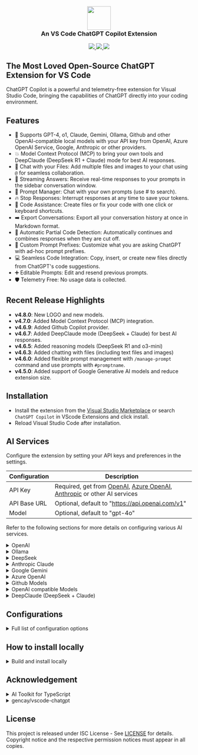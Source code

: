 <h3 align="center"><img src="https://raw.githubusercontent.com/feiskyer/chatgpt-copilot/main/images/ai-logo.png" height="64"><br>An VS Code ChatGPT Copilot Extension</h3>

<p align="center">
    <a href="https://marketplace.visualstudio.com/items?itemName=feiskyer.chatgpt-copilot" alt="Marketplace version">
        <img src="https://img.shields.io/visual-studio-marketplace/v/feiskyer.chatgpt-copilot?color=orange&label=VS%20Code" />
    </a>
    <a href="https://marketplace.visualstudio.com/items?itemName=feiskyer.chatgpt-copilot" alt="Marketplace download count">
        <img src="https://img.shields.io/visual-studio-marketplace/d/feiskyer.chatgpt-copilot?color=blueviolet&label=Downloads" />
    </a>
    <a href="https://github.com/feiskyer/chatgpt-copilot" alt="Github star count">
        <img src="https://img.shields.io/github/stars/feiskyer/chatgpt-copilot?color=blue&label=Github%20Stars" />
    </a>
</p>

## The Most Loved Open-Source ChatGPT Extension for VS Code

ChatGPT Copilot is a powerful and telemetry-free extension for Visual Studio Code, bringing the capabilities of ChatGPT directly into your coding environment.

## Features

- 🤖 Supports GPT-4, o1, Claude, Gemini, Ollama, Github and other OpenAI-compatible local models with your API key from OpenAI, Azure OpenAI Service, Google, Anthropic or other providers.
- 💥 Model Context Protocol (MCP) to bring your own tools and DeepClaude (DeepSeek R1 + Claude) mode for best AI responses.
- 📂 Chat with your Files: Add multiple files and images to your chat using `@` for seamless collaboration.
- 📃 Streaming Answers: Receive real-time responses to your prompts in the sidebar conversation window.
- 📖 Prompt Manager: Chat with your own prompts (use # to search).
- 🔥 Stop Responses: Interrupt responses at any time to save your tokens.
- 📝 Code Assistance: Create files or fix your code with one click or keyboard shortcuts.
- ➡️ Export Conversations: Export all your conversation history at once in Markdown format.
- 🐛 Automatic Partial Code Detection: Automatically continues and combines responses when they are cut off.
- 📰 Custom Prompt Prefixes: Customize what you are asking ChatGPT with ad-hoc prompt prefixes.
- 💻 Seamless Code Integration: Copy, insert, or create new files directly from ChatGPT's code suggestions.
- ➕ Editable Prompts: Edit and resend previous prompts.
- 🛡️ Telemetry Free: No usage data is collected.

## Recent Release Highlights

* **v4.8.0**: New LOGO and new models.
* **v4.7.0**: Added Model Context Protocol (MCP) integration.
* **v4.6.9**: Added Github Copilot provider.
* **v4.6.7**: Added DeepClaude mode (DeepSeek + Claude) for best AI responses.
* **v4.6.5**: Added reasoning models (DeepSeek R1 and o3-mini)
* **v4.6.3**: Added chatting with files (including text files and images)
* **v4.6.0**: Added flexible prompt management with `/manage-prompt` command and use prompts with `#promptname`.
* **v4.5.0**: Added support of Google Generative AI models and reduce extension size.

## Installation

- Install the extension from the [Visual Studio Marketplace](https://marketplace.visualstudio.com/items?itemName=feiskyer.chatgpt-copilot) or search `ChatGPT Copilot` in VScode Extensions and click install.
- Reload Visual Studio Code after installation.

## AI Services

Configure the extension by setting your API keys and preferences in the settings.

| Configuration | Description |
| ------------- | ----------- |
| API Key     | Required, get from [OpenAI](https://platform.openai.com/account/api-keys), [Azure OpenAI](https://azure.microsoft.com/en-us/products/ai-services/openai-service), [Anthropic](https://console.anthropic.com/settings/keys) or other AI services |
| API Base URL | Optional, default to "<https://api.openai.com/v1>" |
| Model      | Optional, default to "gpt-4o" |

Refer to the following sections for more details on configuring various AI services.

<details>

<summary> OpenAI </summary>

| Configuration | Example |
| ------------- | ----------- |
| API Key     | your-api-key |
| Model      | gpt-4o |
| API Base URL | <https://api.openai.com/v1> (Optional) |

</details>

<details>
<summary> Ollama </summary>

Pull your image first from Ollama [library](https://ollama.com/library) and then setup the base URL and custom model.

| Configuration | Example |
| ------------- | ----------- |
| API Key     | ollama (Optional) |
| Model      | custom |
| Custom Model | qwen2.5 |
| API Base URL | <http://localhost:11434/v1/> |

</details>

<details>
<summary> DeepSeek </summary>

Ollama provider:

| Configuration | Example                      |
| ------------- | ---------------------------- |
| API Key       | ollama (Optional)            |
| Model         | custom                       |
| Custom Model  | deepseek-r1                  |
| API Base URL  | <http://localhost:11434/v1/> |

DeepSeek provider:

| Configuration | Example                    |
| ------------- | -------------------------- |
| API Key       | your-deepseek-key          |
| Model         | deepseek-reasoner          |
| API Base URL  | <https://api.deepseek.com> |

SiliconFlow (SiliconCloud) provider:

| Configuration | Example                       |
| ------------- | ----------------------------- |
| API Key       | your-siliconflow-key          |
| Model         | custom                        |
| Custom Model  | deepseek-ai/DeepSeek-R1       |
| API Base URL  | <https://api.siliconflow.cn/v1> |

Azure AI Foundry provider:

| Configuration | Example                                              |
| ------------- | ---------------------------------------------------- |
| API Key       | your-azure-ai-key                                    |
| Model         | DeepSeek-R1                                          |
| API Base URL  | https://[endpoint-name].[region].models.ai.azure.com |

</details>

<details>
<summary> Anthropic Claude </summary>

| Configuration | Example |
| ------------- | ----------- |
| API Key     | your-api-key |
| Model      | claude-3-sonnet-20240229 |
| API Base URL | <https://api.anthropic.com/v1> (Optional) |

</details>

<details>
<summary> Google Gemini </summary>

| Configuration | Example |
| ------------- | ----------- |
| API Key     | your-api-key |
| Model      | gemini-2.0-flash-thinking-exp-1219 |
| API Base URL | <https://generativelanguage.googleapis.com/v1beta> (Optional) |

</details>

<details>
<summary> Azure OpenAI </summary>

For Azure OpenAI Service, apiBaseUrl should be set to format `https://[YOUR-ENDPOINT-NAME].openai.azure.com/openai/deployments/[YOUR-DEPLOYMENT-NAME]`.

| Configuration | Example |
| ------------- | ----------- |
| API Key     | your-api-key |
| Model      | gpt-4o |
| API Base URL | <https://endpoint-name.openai.azure.com/openai/deployments/deployment-name> |

</details>

<details>
<summary> Github Models </summary>

For [Github Models](https://github.com/marketplace/models), get your Github token from [here](https://github.com/settings/tokens).

| Configuration | Example |
| ------------- | ----------- |
| API Key     | your-github-token |
| Model      | o1 |
| API Base URL | <https://models.inference.ai.azure.com> |

</details>

<details>
<summary> OpenAI compatible Models </summary>

To use OpenAI compatible APIs, you need to set a custom model name: set model to `"custom"` and then specify your custom model name.

Example for [groq](https://console.groq.com/):

| Configuration | Example |
| ------------- | ----------- |
| API Key     | your-groq-key |
| Model      | custom |
| Custom Model | mixtral-8x7b-32768 |
| API Base URL | <https://api.groq.com/openai/v1> |

</details>

<details>
<summary> DeepClaude (DeepSeek + Claude) </summary>

| Configuration | Example |
| ------------- | ----------- |
| API Key     | your-api-key |
| Model      | claude-3-sonnet-20240229 |
| API Base URL | <https://api.anthropic.com/v1> (Optional) |
| Reasoning API Key | your-deepseek-api-key|
| Reasoning Model | deepseek-reasoner (or deepseek-r1 regarding to your provider) |
| Reasoning API Base URL | <https://api.deepseek.com> (or your own base URL) |

</details>

## Configurations

<details>

<summary> Full list of configuration options </summary>

| Setting                                      | Default                                  | Description                                                  |
| -------------------------------------------- | ---------------------------------------- | ------------------------------------------------------------ |
| `chatgpt.gpt3.apiKey`                        |                                          | OpenAI API key. [Get your API Key from OpenAI](https://beta.openai.com/account/api-keys). |
| `chatgpt.gpt3.apiBaseUrl`                    | `https://api.openai.com/v1`              | Optional override for the OpenAI API base URL. If you customize it, please make sure you have the same format. e.g. starts with `https://` without a trailing slash. The completions endpoint suffix is added internally, e.g. for reference: `${apiBaseUrl}/v1/completions` |
| `chatgpt.gpt3.organization`                  |                                          | OpenAI Organization ID.                                      |
| `chatgpt.gpt3.model`                         | `gpt-4o`                          | OpenAI models to use for your prompts. [Documentation](https://beta.openai.com/docs/models/models).  **If you face 400 Bad Request please make sure you are using the right model for your integration method.**  For local or self-hosted LLMs compatible with OpenAI, you can select `custom` and specify your custom model name in `#chatgpt.gpt3.customModel#`. |
| `chatgpt.gpt3.customModel`                   |                                          | Specify your custom model name here if you selected `custom` in `#chatgpt.gpt3.model#`. This allows you to use a custom model name for local or self-hosted LLMs compatible with OpenAI. |
| `chatgpt.gpt3.maxTokens`                     | `1024`                                   | The maximum number of tokens to generate in the completion.  |
| `chatgpt.gpt3.temperature`                   | `1`                                      | What sampling temperature to use. Higher values means the model will take more risks. Try 0.9 for more creative applications, and 0 (argmax sampling) for ones with a well-defined answer. |
| `chatgpt.gpt3.top_p`                         | `1`                                      | An alternative to sampling with temperature, called nucleus sampling, where the model considers the results of the tokens with top_p probability mass. So 0.1 means only the tokens comprising the top 10% probability mass are considered. |
| `chatgpt.systemPrompt`                       |                                          | System prompts for the copilot.                              |
| `chatgpt.gpt3.generateCode-enabled`          | `true`                                   | Enable the code generation context menu item for the selected comment/code for Codex. |
| `chatgpt.gpt3.searchGrounding.enabled`       | `false`                                  | Enable search grounding for Gemini model. Only available for Google Gemini models. |
| `chatgpt.promptPrefix.addTests`              | `Implement tests for the following code` | The prompt prefix used for adding tests for the selected code |
| `chatgpt.promptPrefix.addTests-enabled`      | `true`                                   | Enable the prompt prefix used for adding tests for the selected code in the context menu |
| `chatgpt.promptPrefix.findProblems`          | `Find problems with the following code`  | The prompt prefix used for finding problems for the selected code |
| `chatgpt.promptPrefix.findProblems-enabled`  | `true`                                   | Enable the prompt prefix used for finding problems for the selected code in the context menu |
| `chatgpt.promptPrefix.optimize`              | `Optimize the following code`            | The prompt prefix used for optimizing the selected code      |
| `chatgpt.promptPrefix.optimize-enabled`      | `true`                                   | Enable the prompt prefix used for optimizing the selected code in the context menu |
| `chatgpt.promptPrefix.explain`               | `Explain the following code`             | The prompt prefix used for explaining the selected code      |
| `chatgpt.promptPrefix.explain-enabled`       | `true`                                   | Enable the prompt prefix used for explaining the selected code in the context menu |
| `chatgpt.promptPrefix.addComments`           | `Add comments for the following code`    | The prompt prefix used for adding comments for the selected code |
| `chatgpt.promptPrefix.addComments-enabled`   | `true`                                   | Enable the prompt prefix used for adding comments for the selected code in the context menu |
| `chatgpt.promptPrefix.completeCode`          | `Complete the following code`            | The prompt prefix used for completing the selected code      |
| `chatgpt.promptPrefix.completeCode-enabled`  | `true`                                   | Enable the prompt prefix used for completing the selected code in the context menu |
| `chatgpt.promptPrefix.adhoc-enabled`         | `true`                                   | Enable the prompt prefix used for adhoc command for the selected code in the context menu |
| `chatgpt.promptPrefix.customPrompt1`         |                                          | Your custom prompt 1. It's disabled by default, please set to a custom prompt and enable it if you prefer using customized prompt |
| `chatgpt.promptPrefix.customPrompt1-enabled` | `false`                                  | Enable custom prompt 1. If you enable this item make sure to set this `#chatgpt.promptPrefix.customPrompt1#` |
| `chatgpt.promptPrefix.customPrompt2`         |                                          | Your custom prompt 2. It's disabled by default, please set to a custom prompt and enable it if you prefer using customized prompt |
| `chatgpt.promptPrefix.customPrompt2-enabled` | `false`                                  | Enable custom prompt 2. If you enable this item make sure to set this `#chatgpt.promptPrefix.customPrompt2#` |
| `chatgpt.response.showNotification`          | `false`                                  | Choose whether you'd like to receive a notification when ChatGPT bot responds to your query. |
| `chatgpt.response.autoScroll`                | `true`                                   | Whenever there is a new question or response added to the conversation window, extension will automatically scroll to the bottom. You can change that behaviour by disabling this setting. |

</details>

## How to install locally

<details>

<summary> Build and install locally </summary>

We highly recommend installing the extension directly from the VS Code Marketplace for the easiest setup and automatic updates. However, for advanced users, building and installing locally is also an option.

- Install `vsce` if you don't have it on your machine (The Visual Studio Code Extension Manager)
  - `npm install --global vsce`
- Run `vsce package`
- Follow the <a href="https://code.visualstudio.com/docs/editor/extension-marketplace#_install-from-a-vsix">instructions</a> and install manually.

```sh
npm run build
npm run package
code --uninstall-extension feiskyer.chatgpt-copilot
code --install-extension chatgpt-copilot-*.vsix
```

</details>

## Acknowledgement

<details>
<summary>AI Toolkit for TypeScript</summary>

This extension utilizes the [AI Toolkit for TypeScript](https://sdk.vercel.ai/) to seamlessly integrate with a variety of AI providers. This allows for flexible and robust AI functionality within the editor. We appreciate the work by Vercel in creating this valuable resource.

</details>

<details>
<summary>gencay/vscode-chatgpt</summary>

This extension is built on the widely-used [gencay/vscode-chatgpt](https://github.com/gencay/vscode-chatgpt) project, which has garnered over 500,000 downloads. We are deeply grateful for the foundation laid by the original author, Gencay, and the community that supported it.

Unfortunately, the original author has decided to stop maintaining the project, and the new recommended Genie AI extension is not open-source. This fork continues the development to keep the project open and accessible to everyone.
</details>

## License

This project is released under ISC License - See [LICENSE](LICENSE) for details. Copyright notice and the respective permission notices must appear in all copies.
